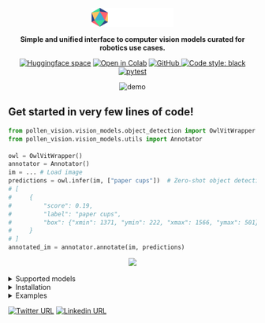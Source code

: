 
<p align="center" width="50%">
    <img width="33%" src="assets/pollen_vision_logo.png">
</p>
<p align="center">
<b>Simple and unified interface to computer vision models curated for robotics use cases.</b>
</p>

<div align="center">

  <a href="https://huggingface.co/pollen-robotics">![Huggingface space](https://img.shields.io/badge/🤗-HuggingFace%20Space-cyan.svg)</a>
  <a href="">![Open in Colab](https://colab.research.google.com/assets/colab-badge.svg)</a>
  <a href="https://github.com/pollen-robotics/pollen-vision/blob/main/LICENSE">
    <img alt="GitHub" src="https://img.shields.io/github/license/huggingface/transformers.svg?color=blue">
  </a>
  <a href="https://github.com/psf/black">![Code style: black](https://github.com/pollen-robotics/pollen-vision/actions/workflows/lint.yml/badge.svg)</a>
  <a href="">![pytest](https://github.com/pollen-robotics/reachy2-sdk/actions/workflows/unit_tests.yml/badge.svg)</a>
</div>


<!-- # Pollen Vision -->

<div align="center">
 
![demo](assets/pollen_vision_intro.gif)

</div>

## Get started in very few lines of code!
```python
from pollen_vision.vision_models.object_detection import OwlVitWrapper
from pollen_vision.vision_models.utils import Annotator

owl = OwlVitWrapper()
annotator = Annotator()
im = ... # Load image
predictions = owl.infer(im, ["paper cups"])  # Zero-shot object detection and localization
# [
#     {
#         "score": 0.19,
#         "label": "paper cups",
#         "box": {"xmin": 1371, "ymin": 222, "xmax": 1566, "ymax": 501},
#     }
# ]
annotated_im = annotator.annotate(im, predictions)
```
<p align="center">
    <img width="20%" src="https://github.com/pollen-robotics/pollen-vision/assets/6552564/2bea3983-2096-4f62-80c1-079b583d6057">
</p>


<details>
<summary>Supported models</summary>

We continue to work on adding new models that could be useful for robotics perception applications. Right now, we support : 

#### Object detection
- `Owl-Vit` for zero-shot object detection and localization
- `Recognize-Anything` for zero-shot object detection (without localization)

#### Object segmentation
- `Mobile-SAM` for (fast) zero-shot object segmentation

Below is an example of combining `Owl-Vit` and `Mobile-Sam` to detect and segment objects in a point cloud, all live. 
(Note: in this example, there is no temporal or spatial filtering of any kind, we display the raw outputs of the models computed independently on each frame)

https://github.com/pollen-robotics/pollen-vision/assets/6552564/a5285627-9cba-4af5-aafb-6af3d1e6d40c




We also provide wrappers for the Luxonis cameras which we use internally. They allow to easily access the main features that are interesting to our robotics applications (RBG-D, onboard h264 encoding and onboard stereo rectification).
</details>

<details>
<summary>Installation</summary>

# Installation

```
Note: This package has only been tested on Ubuntu 22.04.
```

Install everything in "production" mode:
```console
pip install pollen_vision[all]
```

OR Install only the modules you want: 
```console
pip install pollen_vision[depthai_wrapper]
pip install pollen_vision[vision]
```

## Dev mode

Clone this repo, then :

```console
pip install -e .[all]
```

Add "dev" mode dependencies (CI/CD, testing, etc):
```console
pip install -e .[dev]
```

## Vision models specific installation information
To use [RAM](https://github.com/pollen-robotics/recognize-anything), you need to manually [download](https://huggingface.co/xinyu1205/recognize-anything-plus-model/blob/main/ram_plus_swin_large_14m.pth) the checkpoint and place it in `pollen_vision/checkpoints/`

## Luxonis depthai specific information

If this is the first time you use luxonis cameras on this computer, you need to setup the udev rules:
```
echo 'SUBSYSTEM=="usb", ATTRS{idVendor}=="03e7", MODE="0666"' | sudo tee /etc/udev/rules.d/80-movidius.rules
sudo udevadm control --reload-rules && sudo udevadm trigger
```
</details>

<details>
<summary>Examples</summary>
    
# Examples

## Vision models wrappers
Check our [example notebooks](examples/vision_models_examples/)!

## Luxonis depthai wrappers
Check our [example scripts](examples/camera_wrappers_examples/)!

</details>


[![Twitter URL](https://img.shields.io/twitter/url?url=https%3A%2F%2Ftwitter.com%2Fpollenrobotics)](https://twitter.com/pollenrobotics)
[![Linkedin URL](https://img.shields.io/badge/LinkedIn-0077B5?style=for-the-badge&logo=linkedin&logoColor=white)](https://www.linkedin.com/company/pollen-robotics/mycompany/)


